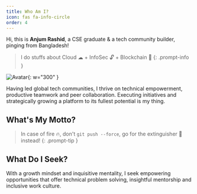 ```yaml
---
title: Who Am I?
icon: fas fa-info-circle
order: 4
---
```

Hi, this is **Anjum Rashid**, a CSE graduate & a tech community builder, pinging from Bangladesh! 

> I do stuffs about Cloud ☁ + InfoSec 🔓 + Blockchain 🔗 
{: .prompt-info }

<!-- >> Add Markdown syntax content to file `_tabs/about.md`{: .filepath } and it will show up on this page.
{: .prompt-tip }
-->

![Avatar](avatar-full.png){: w="300" }


Having led global tech communities, I thrive on technical empowerment, productive teamwork and peer collaboration. Executing initiatives and strategically growing a platform to its fullest potential is my thing. 

## What's My Motto?
>  In case of fire 🔥, don't `git push --force`, go for the extinguisher 🧯 instead!
{: .prompt-tip }

## What Do I Seek?
With a growth mindset and inquisitive mentality, I seek empowering opportunities that offer technical problem solving, insightful mentorship and inclusive work culture.

